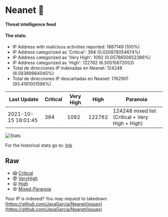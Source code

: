 # Neanet :hocho:
#### Threat intelligence feed
#### The stats:

- IP Address with malicious activities reported: 1887149 (100%)
- IP Address categorized as 'Critical':  394 (0.020878054674%)
- IP Address categorized as 'Very High':  1092 (0.0578650652386%)
- IP Address categorized as 'High':  122762 (6.50515672053)
- Total de direcciones IP indexadas en Neanet:  124248 (6.58389984045%)
- Total de direcciones IP descartadas en Neanet:  1762901 (93.4161001596%)

| Last Update | Critical | Very High | High | Paranoia |
| --- | --- | --- | --- | --- |
| 2021-10-15 18:01:45 | 394 | 1092 | 122762 | 124248 mixed list (Critical + Very High + High)|

![Stats](https://docs.google.com/spreadsheets/d/e/2PACX-1vSnaNMIXVabIpDJjufMlzH7poXnshF3mgd8Is1g9ytUEzVsP5my4Trn8f-xkoLLQ38xpL3HtmUexLo6/pubchart?oid=501124687&format=image)

For the historical stats go to: [link](/stats.csv)
## Raw
- :scream: [Critical](https://raw.githubusercontent.com/JavaGarcia/Neanet/master/blacklists/neanet_critical.txt)
- :fearful: [VeryHigh](https://raw.githubusercontent.com/JavaGarcia/Neanet/master/blacklists/neanet_veryHigh.txtt)
- :frowning: [High](https://raw.githubusercontent.com/JavaGarcia/Neanet/master/blacklists/neanet_high.txt)
- :dizzy_face: [Mixed-Paranoia](https://raw.githubusercontent.com/JavaGarcia/Neanet/master/blacklists/neanet_all.txt)


Your IP is indexed? You may request to takedown. [https://github.com/JavaGarcia/Neanet/issues](https://github.com/JavaGarcia/Neanet/issues)









































































































































































































































































































































































































































































































































































































































































































































































































































































































































































































































































































































































































































































































































































































































































































































































































































































































































































































































































































































































































































































































































































































































































































































































































































































































































































































































































































































































































































































































































































































































































































































































































































































































































































































































































































































































































































































































































































































































































































































































































































































































































































































































































































































































































































































































































































































































































































































































































































































































































































































































































































































































































































































































































































































































































































































































































































































































































































































































































































































































































































































































































































































































































































































































































































































































































































































































































































































































































































































































































































































































































































































































































































































































































































































































































































































































































































































































































































































































































































































































































































































































































































































































































































































































































































































































































































































































































































































































































































































































































































































































































































































































































































































































































































































































































































































































































































































































